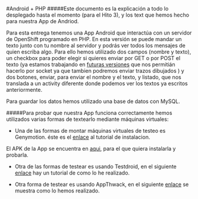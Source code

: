 #Android + PHP
#####Este documento es la explicación a todo lo desplegado hasta el momento (para el Hito 3), y los text que hemos hecho para nuestra App de Andriod.

Para esta entrega tenemos una App Android que interactúa con un servidor de OpenShift programado en PHP. En esta versión se puede mandar un texto junto con tu nombre al servidor y podrás ver todos los mensajes de quien escriba algo. Para ello hemos utilizado dos campos (nombre y texto), un checkbox para poder elegir si quieres enviar por GET o por POST el texto (ya estamos trabajando en [futuras versiones](https://github.com/IV-2014/VirtualBoard/tree/master/AppCode/VB-Socket) que nos permitián hacerlo por socket ya que tambien podremos enviar trazos dibujados ) y dos botones, enviar, para enviar el nombre y el texto, y listado, que nos translada a un activity diferente donde podemos ver los textos ya escritos anteriormente.

Para guardar los datos hemos utilizado una base de datos con MySQL.

#####Para probar que nuestra App funciona correctamente hemos utilizados varias formas de textearlo mediante máquinas virtuales:

- Una de las formas de montar máquinas virtuales de testeo es Genymotion. éste es el [enlace](https://github.com/IV-2014/VirtualBoard/blob/master/VMtestAndroid.md) al tutorial de instalacion.

El APK de la App se encuentra en [aqui](https://github.com/IV-2014/VirtualBoard/tree/master/ServerConfiguration/Hito3/InstaladorVirtualBoardBeta.apk), para el que quiera instalarla y probarla.

- Otra de las formas de testear es usando Testdroid, en el siguiente [enlace](https://github.com/IV-2014/VirtualBoard/blob/master/Testdroid.md) hay un tutorial de como lo he realizado.

- Otra forma de testear es usando AppThwack, en el siguiente [enlace](https://github.com/IV-2014/VirtualBoard/blob/master/testAppThwack.md) se muestra como lo hemos realizado.